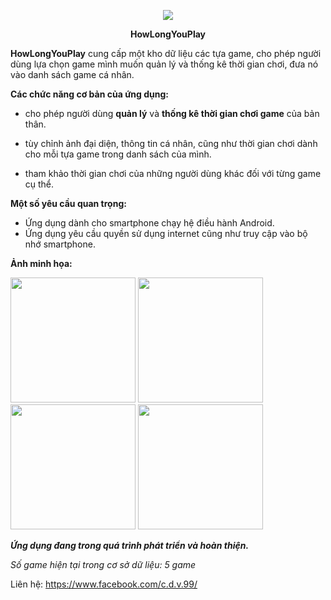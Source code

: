 <p align="center">
  <img src="https://i.imgur.com/BZha6Hg.png"/>
</p>

<p align="center"><b>HowLongYouPlay</b></p>

**HowLongYouPlay** cung cấp một kho dữ liệu các tựa game, cho phép người dùng lựa chọn game mình muốn quản lý và thống kê thời gian chơi, đưa nó vào danh sách game cá nhân.

**Các chức năng cơ bản của ứng dụng:** 

* cho phép người dùng **quản lý** và **thống kê thời gian chơi game** của bản thân.

* tùy chỉnh ảnh đại diện, thông tin cá nhân, cũng như thời gian chơi dành cho mỗi tựa game trong danh sách của mình.

* tham khảo thời gian chơi của những người dùng khác đối với từng game cụ thể.

**Một số yêu cầu quan trọng:**
- Ứng dụng dành cho smartphone chạy hệ điều hành Android.
- Ứng dụng yêu cầu quyền sử dụng internet cũng như truy cập vào bộ nhớ smartphone.

**Ảnh minh họa:**

<p float="left">
  <img src="https://imgur.com/bsEScHH.jpg" width="200" />
  <img src="https://imgur.com/5CUJW6m.jpg" width="200" /> 
  <img src="https://imgur.com/5fZrFiU.jpg" width="200" />
  <img src="https://imgur.com/ZcWdjX5.jpg" width="200" />
</p>

_**Ứng dụng đang trong quá trình phát triển và hoàn thiện.**_

_Số game hiện tại trong cơ sở dữ liệu: 5 game_

Liên hệ: https://www.facebook.com/c.d.v.99/





